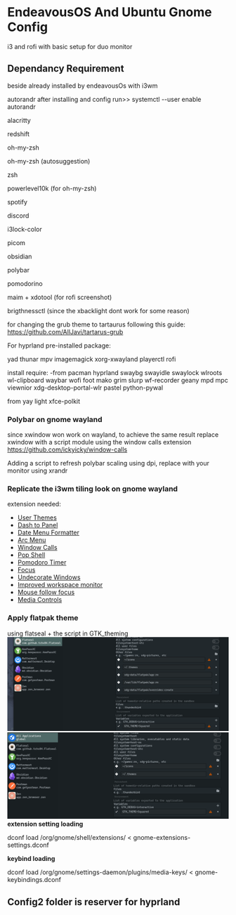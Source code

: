 # EndeavousOS And Ubuntu Gnome Config
i3 and rofi with basic setup for duo monitor

## Dependancy Requirement 
beside already installed by endeavousOs with i3wm

autorandr
after installing and config run>> systemctl --user enable autorandr

alacritty

redshift

oh-my-zsh

oh-my-zsh (autosuggestion)

zsh

powerlevel10k (for oh-my-zsh)

spotify

discord

i3lock-color

picom

obsidian

polybar

pomodorino

maim + xdotool (for rofi screenshot)

brigthnessctl (since the xbacklight dont work for some reason)

for changing the grub theme to tartaurus following this guide:
https://github.com/AllJavi/tartarus-grub


For hyprland
pre-installed package:

yad
thunar
mpv
imagemagick
xorg-xwayland
playerctl
rofi

install require:
-from pacman
hyprland
swaybg
swayidle
swaylock
wlroots
wl-clipboard
waybar
wofi
foot
mako
grim
slurp
wf-recorder
geany
mpd
mpc
viewnior
xdg-desktop-portal-wlr
pastel
python-pywal

from yay
light
xfce-polkit

### Polybar on gnome wayland
since xwindow won work on wayland, to achieve the same result replace xwindow with a script module using the window calls extension
https://github.com/ickyicky/window-calls

Adding a script to refresh polybar scaling using dpi, replace with your monitor using xrandr
### Replicate the i3wm tiling look on gnome wayland
extension needed:

- [User Themes](https://extensions.gnome.org/extension/19/user-themes/)
- [Dash to Panel](https://extensions.gnome.org/extension/1160/dash-to-panel/)
- [Date Menu Formatter](https://extensions.gnome.org/extension/4655/date-menu-formatter/)
- [Arc Menu](https://extensions.gnome.org/extension/3628/arcmenu/)
- [Window Calls](https://extensions.gnome.org/extension/4724/window-calls/)
- [Pop Shell](https://github.com/pop-os/shell)
- [Pomodoro Timer](https://extensions.gnome.org/extension/53/pomodoro/)
- [Focus](https://extensions.gnome.org/extension/3924/focus/)
- [Undecorate Windows](https://extensions.gnome.org/extension/1208/undecorate/)
- [Improved workspace monitor](https://extensions.gnome.org/extension/3968/improved-workspace-indicator/)
- [Mouse follow focus](https://extensions.gnome.org/extension/7656/mouse-follows-focus/)
- [Media Controls](https://extensions.gnome.org/extension/4470/media-controls/)


### Apply flatpak theme 
using flatseal + the script in GTK_theming
![alt text](image-1.png)
![alt text](image.png)
**extension setting loading**

dconf load /org/gnome/shell/extensions/ < gnome-extensions-settings.dconf

**keybind loading**

dconf load /org/gnome/settings-daemon/plugins/media-keys/ < gnome-keybindings.dconf

## Config2 folder is reserver for hyprland


